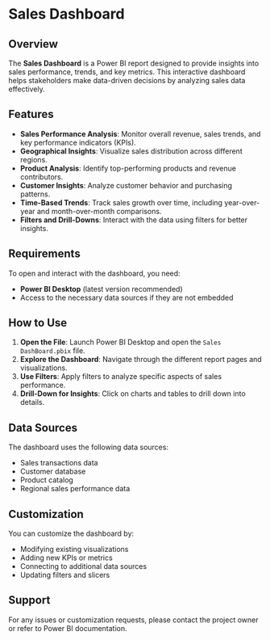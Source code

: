 # Sales Dashboard&#x20;

## Overview

The **Sales Dashboard** is a Power BI report designed to provide insights into sales performance, trends, and key metrics. This interactive dashboard helps stakeholders make data-driven decisions by analyzing sales data effectively.

## Features

- **Sales Performance Analysis**: Monitor overall revenue, sales trends, and key performance indicators (KPIs).
- **Geographical Insights**: Visualize sales distribution across different regions.
- **Product Analysis**: Identify top-performing products and revenue contributors.
- **Customer Insights**: Analyze customer behavior and purchasing patterns.
- **Time-Based Trends**: Track sales growth over time, including year-over-year and month-over-month comparisons.
- **Filters and Drill-Downs**: Interact with the data using filters for better insights.

## Requirements

To open and interact with the dashboard, you need:

- **Power BI Desktop** (latest version recommended)
- Access to the necessary data sources if they are not embedded

## How to Use

1. **Open the File**: Launch Power BI Desktop and open the `Sales DashBoard.pbix` file.
2. **Explore the Dashboard**: Navigate through the different report pages and visualizations.
3. **Use Filters**: Apply filters to analyze specific aspects of sales performance.
4. **Drill-Down for Insights**: Click on charts and tables to drill down into details.

## Data Sources

The dashboard uses the following data sources:

- Sales transactions data
- Customer database
- Product catalog
- Regional sales performance data

## Customization

You can customize the dashboard by:

- Modifying existing visualizations
- Adding new KPIs or metrics
- Connecting to additional data sources
- Updating filters and slicers

## Support

For any issues or customization requests, please contact the project owner or refer to Power BI documentation.
